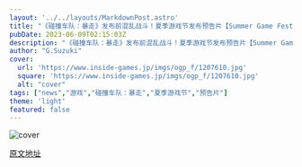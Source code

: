 ```yaml
---
layout: '../../layouts/MarkdownPost.astro'
title: "《碰撞车队：暴走》发布前混乱战斗！夏季游戏节发布预告片【Summer Game Fest】"
pubDate: 2023-06-09T02:15:03Z
description: "《碰撞车队：暴走》发布前混乱战斗！夏季游戏节发布预告片【Summer Game Fest】"
author: "G.Suzuki"
cover:
  url: 'https://www.inside-games.jp/imgs/ogp_f/1207610.jpg'
  square: 'https://www.inside-games.jp/imgs/ogp_f/1207610.jpg'
  alt: "cover"
tags: ["news","游戏","碰撞车队：暴走","夏季游戏节","预告片"]
theme: 'light'
featured: false
---
```


![cover](https://www.inside-games.jp/imgs/ogp_f/1207610.jpg)


  [原文地址](https://www.inside-games.jp/article/2023/06/09/146454.html)